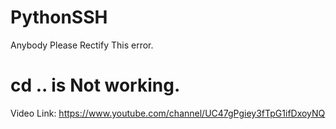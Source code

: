 # PythonSSH
Anybody Please Rectify This error.

# cd .. is Not working.
Video Link: https://www.youtube.com/channel/UC47gPgiey3fTpG1ifDxoyNQ
